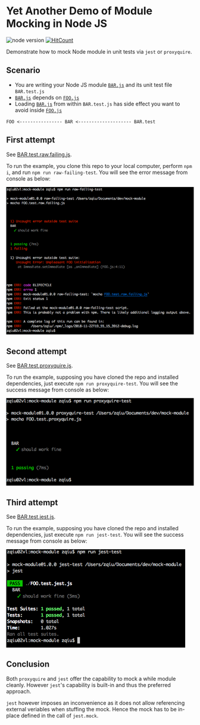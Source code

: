 # Yet Another Demo of Module Mocking in Node JS

![node version](https://img.shields.io/badge/node-%3E%3D8.11.0-brightgreen.svg)
[![HitCount](http://hits.dwyl.io/{qdxlqy2001}/mock-module-examples.svg)](http://hits.dwyl.io/qdxlqy2001/mock-module-examples)



Demonstrate how to mock Node module in unit tests via `jest` or `proxyquire`.

## Scenario

* You are writing your Node JS module [`BAR.js`](./src/BAR.js) and its unit test file `BAR.test.js`
* [`BAR.js`](./BAR.js) depends on [`FOO.js`](./src/FOO.js)
* Loading [`BAR.js`](./src/BAR.js) from within `BAR.test.js` has side effect you want to avoid inside [`FOO.js`](./src/FOO.js)

```
FOO <---------------- BAR <-------------------- BAR.test
```

## First attempt

See [BAR.test.raw.failing.js](./__tests__/BAR.test.raw.failing.js).

To run the example, you clone this repo to your local computer, perform `npm i`, and run `npm run raw-failing-test`. You will see the error message from console as below:

![console output](./raw-failing-test-output.png)

## Second attempt

See [BAR.test.proxyquire.js](./__tests__/BAR.test.proxyquire.js).

To run the example, supposing you have cloned the repo and installed dependencies, just execute `npm run proxyquire-test`. You will see the success message from console as below:

![console output](./proxyquire-test-output.png)


## Third attempt
See [BAR.test.jest.js](./__tests__/BAR.test.jest.js).

To run the example, supposing you have cloned the repo and installed dependencies, just execute `npm run jest-test`. You will see the success message from console as below:

![console output](./jest-test-output.png)

## Conclusion

Both `proxyquire` and `jest` offer the capability to mock a while module cleanly. However `jest`'s capability is built-in and thus the preferred approach.

`jest` however imposes an inconvenience as it does not allow referencing external veriables when stuffing the mock. Hence the mock has to be in-place defined in the call of `jest.mock`.
